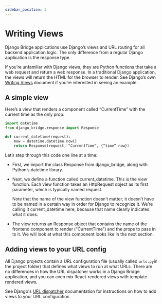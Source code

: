 ```yaml
---
sidebar_position: 3
---
```


# Writing Views

Django Bridge applications use Django’s views and URL routing for all backend application logic.
The only difference from a regular Django application is the response type.

If you’re unfamiliar with Django views, they are Python functions that take a web request and return a web response.
In a traditional Django application, the views will return the HTML for the browser to render. See Django’s own [Writing Views](https://docs.djangoproject.com/en/5.0/topics/http/views/) document if you’re interested in seeing an example.

## A simple view

Here’s a view that renders a component called “CurrentTime” with the current time as the only prop:

```python
import datetime
from django_bridge.response import Response

def current_datetime(request):
    now = datetime.datetime.now()
    return Response(request, “CurrentTime”, {“time” now})
```

Let’s step through this code one line at a time:

- First, we import the class Response from django_bridge, along with Python’s datetime library.

- Next, we define a function called current_datetime. This is the view function. Each view function takes an HttpRequest object as its first parameter, which is typically named request.

  Note that the name of the view function doesn’t matter; it doesn’t have to be named in a certain way in order for Django to recognize it. We’re calling it current_datetime here, because that name clearly indicates what it does.

- The view returns an Response object that contains the name of the frontend component to render (“CurrentTime”) and the props to pass in to it. We will look at what this component looks like in the next section.

## Adding views to your URL config

All Django projects contain a URL configuration file (usually called ``urls.py``in the project folder) that defines what views to run at what URLs. There are no differences in how the URL dispatcher works in a Django Bridge application, and you can even mix React-rendered views with template-rendered views.

See Django's [URL dispatcher](https://docs.djangoproject.com/en/5.0/topics/http/urls/) documentation for instructions on how to add views to your URL configuration.
